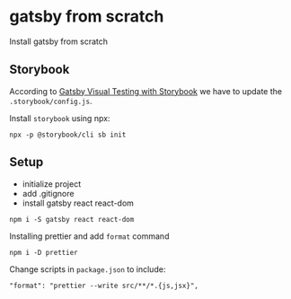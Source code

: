 # gatsby from scratch
Install gatsby from scratch 

## Storybook

According to [Gatsby Visual Testing with Storybook](https://www.gatsbyjs.org/docs/visual-testing-with-storybook/#setting-up-your-environment) we have to update the `.storybook/config.js`.

Install `storybook` using npx:

```
npx -p @storybook/cli sb init
```

## Setup

- initialize project
- add .gitignore
- install gatsby react react-dom

```
npm i -S gatsby react react-dom
```

Installing prettier and add `format` command

```
npm i -D prettier
```

Change scripts in `package.json` to include:

```
"format": "prettier --write src/**/*.{js,jsx}",
```